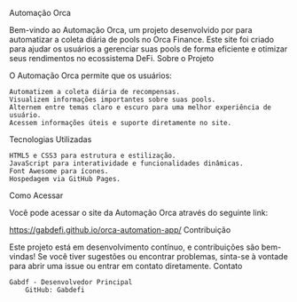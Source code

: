 Automação Orca

Bem-vindo ao Automação Orca, um projeto desenvolvido por <Gabdf/> para automatizar a coleta diária de pools no Orca Finance. Este site foi criado para ajudar os usuários a gerenciar suas pools de forma eficiente e otimizar seus rendimentos no ecossistema DeFi.
Sobre o Projeto

O Automação Orca permite que os usuários:

    Automatizem a coleta diária de recompensas.
    Visualizem informações importantes sobre suas pools.
    Alternem entre temas claro e escuro para uma melhor experiência de usuário.
    Acessem informações úteis e suporte diretamente no site.

Tecnologias Utilizadas

    HTML5 e CSS3 para estrutura e estilização.
    JavaScript para interatividade e funcionalidades dinâmicas.
    Font Awesome para ícones.
    Hospedagem via GitHub Pages.

Como Acessar

Você pode acessar o site da Automação Orca através do seguinte link:

https://gabdefi.github.io/orca-automation-app/
Contribuição

Este projeto está em desenvolvimento contínuo, e contribuições são bem-vindas! Se você tiver sugestões ou encontrar problemas, sinta-se à vontade para abrir uma issue ou entrar em contato diretamente.
Contato

    Gabdf - Desenvolvedor Principal
        GitHub: Gabdefi
